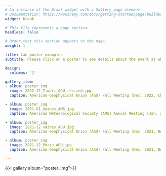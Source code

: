 ```yaml
---
# An instance of the Blank widget with a Gallery page element.
# Documentation: https://wowchemy.com/docs/getting-started/page-builder/
widget: blank

# This file represents a page section.
headless: false

# Order that this section appears on the page.
weight: 1

title: Lab poster examples
subtitle: Please click on a poster to see details about the event at which the poster was presented.

design:
  columns: '1'

gallery_item:
- album: poster_img
  image: 2022-12_Tiwari_AGU_resized.jpg
  caption: American Geophysical Union (AGU) Fall Meeting (Dec. 2022, Chicago, Illinois)

- album: poster_img
  image: 2021-01_Gaines_AMS.jpg
  caption: American Meteorological Society (AMS) Annual Meeting (Jan. 2021, New Orleans, Louisiana)

- album: poster_img
  image: 2021-12_Gaines_AGU.jpg
  caption: American Geophysical Union (AGU) Fall Meeting (Dec. 2021, New Orleans, Louisiana)

- album: poster_img
  image: 2021-12_Perin_AGU.jpg
  caption: American Geophysical Union (AGU) Fall Meeting (Dec. 2021, New Orleans, Louisiana)

---
```


{{< gallery album="poster_img">}}

